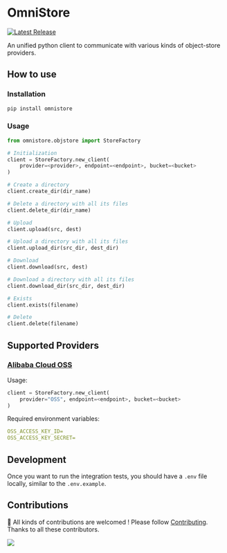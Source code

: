 # OmniStore

[![Latest Release](https://img.shields.io/github/v/release/inftyai/omnistore?include_prereleases)](https://github.com/inftyai/omnistore/releases/latest)

An unified python client to communicate with various kinds of object-store providers.

## How to use

### Installation

```cmd
pip install omnistore
```

### Usage

```python
from omnistore.objstore import StoreFactory

# Initialization
client = StoreFactory.new_client(
    provider=<provider>, endpoint=<endpoint>, bucket=<bucket>
)

# Create a directory
client.create_dir(dir_name)

# Delete a directory with all its files
client.delete_dir(dir_name)

# Upload
client.upload(src, dest)

# Upload a directory with all its files
client.upload_dir(src_dir, dest_dir)

# Download
client.download(src, dest)

# Download a directory with all its files
client.download_dir(src_dir, dest_dir)

# Exists
client.exists(filename)

# Delete
client.delete(filename)
```

## Supported Providers

### [Alibaba Cloud OSS](https://www.alibabacloud.com/help/en/oss/)

Usage:

```python
client = StoreFactory.new_client(
    provider="OSS", endpoint=<endpoint>, bucket=<bucket>
)
```

Required environment variables:

```yaml
OSS_ACCESS_KEY_ID=
OSS_ACCESS_KEY_SECRET=
```

## Development

Once you want to run the integration tests, you should have a `.env` file locally, similar to the `.env.example`.

## Contributions

🚀 All kinds of contributions are welcomed ! Please follow [Contributing](./CONTRIBUTING.md). Thanks to all these contributors.

<a href="https://github.com/inftyai/omnistore/graphs/contributors">
  <img src="https://contrib.rocks/image?repo=inftyai/omnistore" />
</a>

